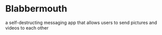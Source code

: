 # Blabbermouth
a self-destructing messaging app that allows users to send pictures and videos to each other
